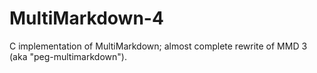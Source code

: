 MultiMarkdown-4
===============

C implementation of MultiMarkdown; almost complete rewrite of MMD 3 (aka "peg-multimarkdown").
